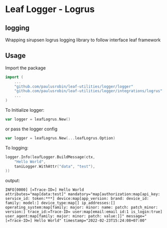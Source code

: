# Leaf Logger - Logrus

## logging
Wrapping sirupsen logrus logging library to follow interface leaf framework

## Usage
Import the package
```go
import (
    ...
    "github.com/paulusrobin/leaf-utilities/logger/logger"
    "github.com/paulusrobin/leaf-utilities/logger/integrations/logrus"
    ...
)
```
To Initialize logger:
```go
var logger = leafLogrus.New() 
```
or pass the logger config
```go
var logger = leafLogrus.New(...leafLogrus.Option) 
```

To logging:
```go
logger.Info(leafLogger.BuildMessage(ctx,
    "Hello World",
    taniLogger.WithAttr("data", "test"),
))
```
output:
```
INFO[0000] [=Trace-ID=] Hello World                      attributes="map[data:test]" mandatory="map[authorization:map[api_key: service_id: token:***] device:map[app_version: brand: device_id: family: model:] device_type:map[] ip_addresses:[] operating_system:map[family: major: minor: name: patch: patch_minor: version:] trace_id:=Trace-ID= user:map[email:email id:1 is_login:true] user_agent:map[family: major: minor: patch: value:]]" message="[=Trace-ID=] Hello World" timestamp="2022-02-23T15:24:08+07:00"
```